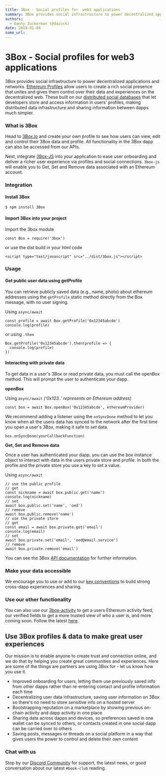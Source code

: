 ```yaml
---
title: 3Box - Social profiles for  web3 applications
summary: 3Box provides social infrastructure to power decentralized applications and networks. Ethereum Profiles allow users to create a rich social presence that unites and gives them control over their data and experiences on the decentralized web. These built on our distributed social databases that let developers store and access information in users profiles, making distributed data infrastructure and sharing information between dapps much simpler. What is 3Box Head to 3Box.io and create your own pr
authors:
  - Danny Zuckerman (@dazuck)
date: 2019-01-04
some_url: 
---
```


# 3Box - Social profiles for  web3 applications


3Box provides social infrastructure to power decentralized applications and networks. [Ethereum Profiles](http://3box.io) allow users to create a rich social presence that unites and gives them control over their data and experiences on the decentralized web. These built on our [distributed social databases](https://github.com/uport-project/3box) that let developers store and access information in users' profiles, making distributed data infrastructure and sharing information between dapps much simpler. 

### What is 3Box

Head to [3Box.io](http://3box.io) and create your own profile to see how users can view, edit and control their 3Box data and profile. All functionality in the 3Box dapp can also be accessed from our APIs. 

Next, integrate [3Box-JS](https://github.com/uport-project/3box-js) into your application to ease user onboarding and deliver a richer user experience via profiles and social connections. `3box-js` will enable you to Get, Set and Remove data associated with an Ethereum account. 

### Integration

#### Install 3Box

    $ npm install 3Box

#### Import 3Box into your project

Import the 3box module

    const Box = require('3box')

or use the dist build in your html code

    <script type="text/javascript" src="../dist/3box.js"></script>

### Usage

#### Get public user data using getProfile

You can retrieve publicly saved data (e.g., name, photo) about ethereum addresses using the `getProfile` static method directly from the Box message, with no user signing.

Using `async/await`

    const profile = await Box.getProfile('0x12345abcde')
    console.log(profile)

or using `.then`

    Box.getProfile('0x12345abcde').then(profile => {
      console.log(profile)
    })

#### Interacting with private data

To get data in a user's 3Box or read private data, you must call the openBox method. This will prompt the user to authenticate your dapp. 

**openBox**

Using `async/await` *('0x123..' represents an Ethereum address)*

    const box = await Box.openBox('0x12345abcde', ethereumProvider)

We recommend adding a listener using the `onSyncDone` method to let you know when all the users data has synced to the network after the first time you open a user's 3Box, making it safe to *set* data. 

    box.onSyncDone(yourCallbackFunction)

**Get, Set and Remove data**

Once a user has authenticated your dapp, you can use the box instance object to interact with data in the users private store and profile. In both the profile and the private store you use a key to set a value.

Using `async/await`

    // use the public profile
    // get
    const nickname = await box.public.get('name')
    console.log(nickname)
    // set
    await box.public.set('name', 'oed')
    // remove
    await box.public.remove('name')
    // use the private store
    // get
    const email = await box.private.get('email')
    console.log(email)
    // set
    await box.private.set('email', 'oed@email.service')
    // remove
    await box.private.remove('email')

You can see the 3Box [API documentation](https://github.com/uport-project/3box-js#-api-documentation) for further information. 

### Make your data accessible

We encourage you to use or add to our [key conventions](https://github.com/uport-project/3box-js/blob/master/KEY-CONVENTIONS.md) to build strong cross-dapp experiences and sharing. 

### Use our other functionality

You can also use our [3box-activity](https://github.com/uport-project/3box-activity) to get a users Ethereum activity feed, our verified fields to get a more trusted view of who a user is, and more coming soon. Follow the latest [here](https://discord.gg/3fzMe8x). 

## Use 3Box profiles & data to make great user experiences

Our mission is to enable anyone to create trust and connection online, and we do that by helping you create great communities and experiences. Here are some of the things are partners are using 3Box for - let us know how you use it. 

- Improved onboarding for users, letting them use previously saved info from other dapps rather than re-entering contact and profile information each time
- Decentralizing user data infrastructure, saving user information on 3Box so there's no need to store sensitive info on a hosted server
- Bootstrapping reputation on a marketplace by showing previous on-chain activity and dapp activity in one place
- Sharing data across dapps and devices, so preferences saved in one wallet can be synced to others, or contacts created in one social dapp can be carried over to others
- Saving posts, messages or threads on a social platform in a way that gives users the power to control and delete their own content

### Chat with us

Stop by our [Discord Community](https://discord.gg/3fzMe8x) for support, the latest news, or good conversation about our latest `#book-club` reading.